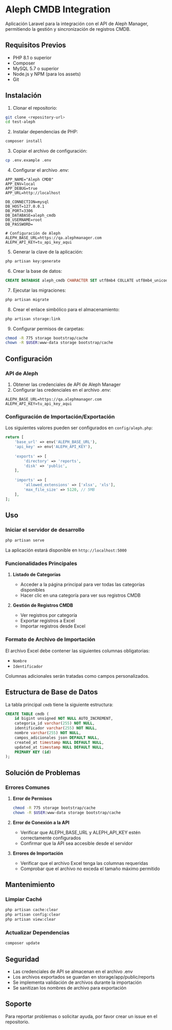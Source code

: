 # Aleph CMDB Integration

Aplicación Laravel para la integración con el API de Aleph Manager, permitiendo la gestión y sincronización de registros CMDB.

## Requisitos Previos

- PHP 8.1 o superior
- Composer
- MySQL 5.7 o superior
- Node.js y NPM (para los assets)
- Git

## Instalación

1. Clonar el repositorio:
```bash
git clone <repository-url>
cd test-aleph
```

2. Instalar dependencias de PHP:
```bash
composer install
```

3. Copiar el archivo de configuración:
```bash
cp .env.example .env
```

4. Configurar el archivo .env:
```env
APP_NAME="Aleph CMDB"
APP_ENV=local
APP_DEBUG=true
APP_URL=http://localhost

DB_CONNECTION=mysql
DB_HOST=127.0.0.1
DB_PORT=3306
DB_DATABASE=aleph_cmdb
DB_USERNAME=root
DB_PASSWORD=

# Configuración de Aleph
ALEPH_BASE_URL=https://qa.alephmanager.com
ALEPH_API_KEY=tu_api_key_aqui
```

5. Generar la clave de la aplicación:
```bash
php artisan key:generate
```

6. Crear la base de datos:
```sql
CREATE DATABASE aleph_cmdb CHARACTER SET utf8mb4 COLLATE utf8mb4_unicode_ci;
```

7. Ejecutar las migraciones:
```bash
php artisan migrate
```

8. Crear el enlace simbólico para el almacenamiento:
```bash
php artisan storage:link
```

9. Configurar permisos de carpetas:
```bash
chmod -R 775 storage bootstrap/cache
chown -R $USER:www-data storage bootstrap/cache
```

## Configuración

### API de Aleph

1. Obtener las credenciales de API de Aleph Manager
2. Configurar las credenciales en el archivo .env:
```env
ALEPH_BASE_URL=https://qa.alephmanager.com
ALEPH_API_KEY=tu_api_key_aqui
```

### Configuración de Importación/Exportación

Los siguientes valores pueden ser configurados en `config/aleph.php`:

```php
return [
    'base_url' => env('ALEPH_BASE_URL'),
    'api_key' => env('ALEPH_API_KEY'),
    
    'exports' => [
        'directory' => 'reports',
        'disk' => 'public',
    ],
    
    'imports' => [
        'allowed_extensions' => ['xlsx', 'xls'],
        'max_file_size' => 5120, // 5MB
    ],
];
```

## Uso

### Iniciar el servidor de desarrollo

```bash
php artisan serve
```

La aplicación estará disponible en `http://localhost:5000`

### Funcionalidades Principales

1. **Listado de Categorías**
   - Acceder a la página principal para ver todas las categorías disponibles
   - Hacer clic en una categoría para ver sus registros CMDB

2. **Gestión de Registros CMDB**
   - Ver registros por categoría
   - Exportar registros a Excel
   - Importar registros desde Excel

### Formato de Archivo de Importación

El archivo Excel debe contener las siguientes columnas obligatorias:
- `Nombre`
- `Identificador`

Columnas adicionales serán tratadas como campos personalizados.

## Estructura de Base de Datos

La tabla principal `cmdb` tiene la siguiente estructura:

```sql
CREATE TABLE cmdb (
    id bigint unsigned NOT NULL AUTO_INCREMENT,
    categoria_id varchar(255) NOT NULL,
    identificador varchar(255) NOT NULL,
    nombre varchar(255) NOT NULL,
    campos_adicionales json DEFAULT NULL,
    created_at timestamp NULL DEFAULT NULL,
    updated_at timestamp NULL DEFAULT NULL,
    PRIMARY KEY (id)
);
```

## Solución de Problemas

### Errores Comunes

1. **Error de Permisos**
   ```bash
   chmod -R 775 storage bootstrap/cache
   chown -R $USER:www-data storage bootstrap/cache
   ```

2. **Error de Conexión a la API**
   - Verificar que ALEPH_BASE_URL y ALEPH_API_KEY estén correctamente configurados
   - Confirmar que la API sea accesible desde el servidor

3. **Errores de Importación**
   - Verificar que el archivo Excel tenga las columnas requeridas
   - Comprobar que el archivo no exceda el tamaño máximo permitido

## Mantenimiento

### Limpiar Caché

```bash
php artisan cache:clear
php artisan config:clear
php artisan view:clear
```

### Actualizar Dependencias

```bash
composer update
```

## Seguridad

- Las credenciales de API se almacenan en el archivo .env
- Los archivos exportados se guardan en storage/app/public/reports
- Se implementa validación de archivos durante la importación
- Se sanitizan los nombres de archivo para exportación

## Soporte

Para reportar problemas o solicitar ayuda, por favor crear un issue en el repositorio.
